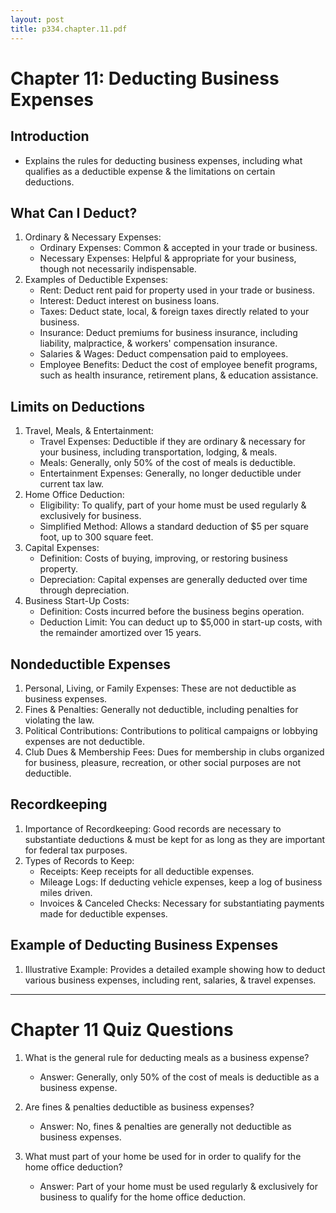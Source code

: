 ```yaml
---
layout: post
title: p334.chapter.11.pdf
--- 
```


# Chapter 11: Deducting Business Expenses

## Introduction

- Explains the rules for deducting business expenses, including what qualifies as a deductible expense & the limitations on certain deductions.

## What Can I Deduct?

1. Ordinary & Necessary Expenses:
   - Ordinary Expenses: Common & accepted in your trade or business.
   - Necessary Expenses: Helpful & appropriate for your business, though not necessarily indispensable.
2. Examples of Deductible Expenses:
   - Rent: Deduct rent paid for property used in your trade or business.
   - Interest: Deduct interest on business loans.
   - Taxes: Deduct state, local, & foreign taxes directly related to your business.
   - Insurance: Deduct premiums for business insurance, including liability, malpractice, & workers' compensation insurance.
   - Salaries & Wages: Deduct compensation paid to employees.
   - Employee Benefits: Deduct the cost of employee benefit programs, such as health insurance, retirement plans, & education assistance.

## Limits on Deductions

1. Travel, Meals, & Entertainment:
   - Travel Expenses: Deductible if they are ordinary & necessary for your business, including transportation, lodging, & meals.
   - Meals: Generally, only 50% of the cost of meals is deductible.
   - Entertainment Expenses: Generally, no longer deductible under current tax law.
2. Home Office Deduction:
   - Eligibility: To qualify, part of your home must be used regularly & exclusively for business.
   - Simplified Method: Allows a standard deduction of $5 per square foot, up to 300 square feet.
3. Capital Expenses:
   - Definition: Costs of buying, improving, or restoring business property.
   - Depreciation: Capital expenses are generally deducted over time through depreciation.
4. Business Start-Up Costs:
   - Definition: Costs incurred before the business begins operation.
   - Deduction Limit: You can deduct up to $5,000 in start-up costs, with the remainder amortized over 15 years.

## Nondeductible Expenses

1. Personal, Living, or Family Expenses: These are not deductible as business expenses.
2. Fines & Penalties: Generally not deductible, including penalties for violating the law.
3. Political Contributions: Contributions to political campaigns or lobbying expenses are not deductible.
4. Club Dues & Membership Fees: Dues for membership in clubs organized for business, pleasure, recreation, or other social purposes are not deductible.

## Recordkeeping

1. Importance of Recordkeeping: Good records are necessary to substantiate deductions & must be kept for as long as they are important for federal tax purposes.
2. Types of Records to Keep:
   - Receipts: Keep receipts for all deductible expenses.
   - Mileage Logs: If deducting vehicle expenses, keep a log of business miles driven.
   - Invoices & Canceled Checks: Necessary for substantiating payments made for deductible expenses.

## Example of Deducting Business Expenses

1. Illustrative Example: Provides a detailed example showing how to deduct various business expenses, including rent, salaries, & travel expenses.

---

# Chapter 11 Quiz Questions

1. What is the general rule for deducting meals as a business expense?
   - Answer: Generally, only 50% of the cost of meals is deductible as a business expense.

2. Are fines & penalties deductible as business expenses?
   - Answer: No, fines & penalties are generally not deductible as business expenses.

3. What must part of your home be used for in order to qualify for the home office deduction?
   - Answer: Part of your home must be used regularly & exclusively for business to qualify for the home office deduction.
